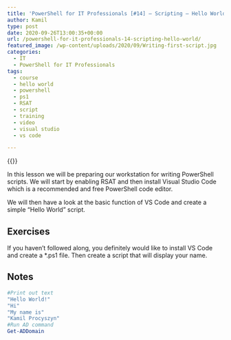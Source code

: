 ```yaml
---
title: 'PowerShell for IT Professionals [#14] – Scripting – Hello World!'
author: Kamil
type: post
date: 2020-09-26T13:00:35+00:00
url: /powershell-for-it-professionals-14-scripting-hello-world/
featured_image: /wp-content/uploads/2020/09/Writing-first-script.jpg
categories:
  - IT
  - PowerShell for IT Professionals
tags:
  - course
  - hello world
  - powershell
  - ps1
  - RSAT
  - script
  - training
  - video
  - visual studio
  - vs code

---
```

{{<youtube xm0RJfzn7pM>}}

In this lesson we will be preparing our workstation for writing PowerShell scripts. We will start by enabling RSAT and then install Visual Studio Code which is a recommended and free PowerShell code editor. 

We will then have a look at the basic function of VS Code and create a simple &#8220;Hello World&#8221; script.

## Exercises

If you haven&#8217;t followed along, you definitely would like to install VS Code and create a *.ps1 file. Then create a script that will display your name.

## Notes

```powershell
#Print out text
"Hello World!"
"Hi"
"My name is"
"Kamil Procyszyn"
#Run AD command
Get-ADDomain
```